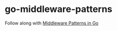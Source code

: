 # go-middleware-patterns
Follow along with [Middleware Patterns in Go](https://drstearns.github.io/tutorials/gomiddleware/)
